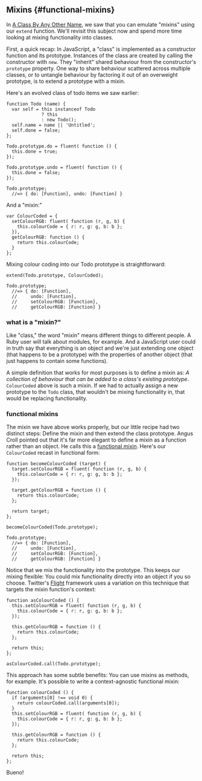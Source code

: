 ## Mixins {#functional-mixins}

In [A Class By Any Other Name](#class-other-name), we saw that you can emulate "mixins" using our `extend` function. We'll revisit this subject now and spend more time looking at mixing functionality into classes.

First, a quick recap: In JavaScript, a "class" is implemented as a constructor function and its prototype. Instances of the class are created by calling the constructor with `new`. They "inherit" shared behaviour from the constructor's `prototype` property. One way to share behaviour scattered across multiple classes, or to untangle behaviour by factoring it out of an overweight prototype, is to extend a prototype with a mixin.

Here's an evolved class of todo items we saw earlier:

    function Todo (name) {
      var self = this instanceof Todo
                 ? this
                 : new Todo();
      self.name = name || 'Untitled';
      self.done = false;
    };
    
    Todo.prototype.do = fluent( function () {
      this.done = true;
    });
    
    Todo.prototype.undo = fluent( function () {
      this.done = false;
    });
    
    Todo.prototype;
      //=> { do: [Function], undo: [Function] }

And a "mixin:"

    var ColourCoded = {
      setColourRGB: fluent( function (r, g, b) {
        this.colourCode = { r: r, g: g, b: b };
      }),
      getColourRGB: function () {
        return this.colourCode;
      }
    };
    
Mixing colour coding into our Todo prototype is straightforward:

    extend(Todo.prototype, ColourCoded);
    
    Todo.prototype;
      //=> { do: [Function],
      //     undo: [Function],
      //     setColourRGB: [Function],
      //     getColourRGB: [Function] }
    
### what is a "mixin?"

Like "class," the word "mixin" means different things to different people. A Ruby user will talk about modules, for example. And a JavaScript user could in truth say that everything is an object and we're just extending one object (that happens to be a prototype) with the properties of another object (that just happens to contain some functions).

A simple definition that works for most purposes is to define a mixin as: *A collection of behaviour that can be added to a class's existing prototype*. `ColourCoded` above is such a mixin. If we had to actually assign a new prototype to the `Todo` class, that wouldn't be mixing functionality in, that would be replacing functionality.

### functional mixins

The mixin we have above works properly, but our little recipe had two distinct steps: Define the mixin and then extend the class prototype. Angus Croll pointed out that it's far more elegant to define a mixin as a function rather than an object. He calls this a [functional mixin][fm]. Here's our `ColourCoded` recast in functional form:

    function becomeColourCoded (target) {
      target.setColourRGB = fluent( function (r, g, b) {
        this.colourCode = { r: r, g: g, b: b };
      });
      
      target.getColourRGB = function () {
        return this.colourCode;
      };
      
      return target;
    };
    
    becomeColourCoded(Todo.prototype);
    
    Todo.prototype;
      //=> { do: [Function],
      //     undo: [Function],
      //     setColourRGB: [Function],
      //     getColourRGB: [Function] }
      
Notice that we mix the functionality into the prototype. This keeps our mixing flexible: You could mix functionality directly into an object if you so choose. Twitter's [Flight] framework uses a variation on this technique that targets the mixin function's context:

    function asColourCoded () {
      this.setColourRGB = fluent( function (r, g, b) {
        this.colourCode = { r: r, g: g, b: b };
      });
      
      this.getColourRGB = function () {
        return this.colourCode;
      };
      
      return this;
    };
    
    asColourCoded.call(Todo.prototype);
    
This approach has some subtle benefits: You can use mixins as methods, for example. It's possible to write a context-agnostic functional mixin:

    function colourCoded () {
      if (arguments[0] !== void 0) {
        return colourCoded.call(arguments[0]);
      }
      this.setColourRGB = fluent( function (r, g, b) {
        this.colourCode = { r: r, g: g, b: b };
      });
      
      this.getColourRGB = function () {
        return this.colourCode;
      };
      
      return this;
    };

Bueno!

[fm]: https://javascriptweblog.wordpress.com/2011/05/31/a-fresh-look-at-javascript-mixins/ "A fresh look at JavaScript Mixins"
[Flight]: http://flightjs.github.io/
